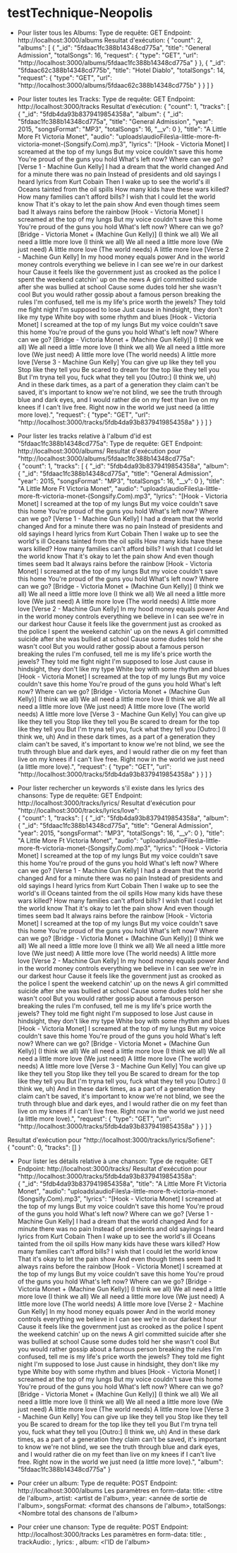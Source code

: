 # testTechnique-Neopolis

* Pour lister tous les Albums:
Type de requête: GET
Endpoint: http://localhost:3000/albums
Resultat d'exécution: 
{
    "count": 2,
    "albums": [
        {
            "_id": "5fdaac1fc388b14348cd775a",
            "title": "General Admission",
            "totalSongs": 16,
            "request": {
                "type": "GET",
                "url": "http://localhost:3000/albums/5fdaac1fc388b14348cd775a"
            }
        },
        {
            "_id": "5fdaac62c388b14348cd775b",
            "title": "Hotel Diablo",
            "totalSongs": 14,
            "request": {
                "type": "GET",
                "url": "http://localhost:3000/albums/5fdaac62c388b14348cd775b"
            }
        }
    ]
}

* Pour lister toutes les Tracks: 
Type de requête: GET
Endpoint: http://localhost:3000/tracks
Resultat d'exécution:
{
    "count": 1,
    "tracks": [
        {
            "_id": "5fdb4da93b8379419854358a",
            "album": {
                "_id": "5fdaac1fc388b14348cd775a",
                "title": "General Admission",
                "year": 2015,
                "songsFormat": "MP3",
                "totalSongs": 16,
                "__v": 0
            },
            "title": "A Little More Ft Victoria Monet",
            "audio": "uploads\\audioFiles\\a-little-more-ft-victoria-monet-(Songsify.Com).mp3",
            "lyrics": "[Hook - Victoria Monet] I screamed at the top of my lungs But my voice couldn't save this home You're proud of the guns you hold What's left now? Where can we go?  [Verse 1 - Machine Gun Kelly] I had a dream that the world changed And for a minute there was no pain Instead of presidents and old sayings I heard lyrics from Kurt Cobain Then I wake up to see the world's ill Oceans tainted from the oil spills How many kids have these wars killed? How many families can't afford bills? I wish that I could let the world know That it's okay to let the pain show And even though times seem bad It always rains before the rainbow  [Hook - Victoria Monet] I screamed at the top of my lungs But my voice couldn't save this home You're proud of the guns you hold What's left now? Where can we go?  [Bridge - Victoria Monet + (Machine Gun Kelly)] (I think we all) We all need a little more love (I think we all) We all need a little more love (We just need) A little more love (The world needs) A little more love  [Verse 2 - Machine Gun Kelly] In my hood money equals power And in the world money controls everything we believe in I can see we're in our darkest hour Cause it feels like the government just as crooked as the police I spent the weekend catchin' up on the news A girl committed suicide after she was bullied at school Cause some dudes told her she wasn't cool But you would rather gossip about a famous person breaking the rules I'm confused, tell me is my life's price worth the jewels? They told me fight night I'm supposed to lose Just cause in hindsight, they don't like my type White boy with some rhythm and blues  [Hook - Victoria Monet] I screamed at the top of my lungs But my voice couldn't save this home You're proud of the guns you hold What's left now? Where can we go?  [Bridge - Victoria Monet + (Machine Gun Kelly)] (I think we all) We all need a little more love (I think we all) We all need a little more love (We just need) A little more love (The world needs) A little more love  [Verse 3 - Machine Gun Kelly] You can give up like they tell you Stop like they tell you Be scared to dream for the top like they tell you But I'm tryna tell you, fuck what they tell you  [Outro:] (I think we, uh) And in these dark times, as a part of a generation they claim can't be saved, it's important to know we're not blind, we see the truth through blue and dark eyes, and I would rather die on my feet than live on my knees if I can't live free. Right now in the world we just need (a little more love).",
            "request": {
                "type": "GET",
                "url": "http://localhost:3000/tracks/5fdb4da93b8379419854358a"
            }
        }
    ]
}

* Pour lister les tracks relative à l'album d'id est "5fdaac1fc388b14348cd775a": 
Type de requête: GET
Endpoint: http://localhost:3000/albums/<id>
Resultat d'exécution pour "http://localhost:3000/albums/5fdaac1fc388b14348cd775a":  
{
    "count": 1,
    "tracks": [
        {
            "_id": "5fdb4da93b8379419854358a",
            "album": {
                "_id": "5fdaac1fc388b14348cd775a",
                "title": "General Admission",
                "year": 2015,
                "songsFormat": "MP3",
                "totalSongs": 16,
                "__v": 0
            },
            "title": "A Little More Ft Victoria Monet",
            "audio": "uploads\\audioFiles\\a-little-more-ft-victoria-monet-(Songsify.Com).mp3",
            "lyrics": "[Hook - Victoria Monet] I screamed at the top of my lungs But my voice couldn't save this home You're proud of the guns you hold What's left now? Where can we go?  [Verse 1 - Machine Gun Kelly] I had a dream that the world changed And for a minute there was no pain Instead of presidents and old sayings I heard lyrics from Kurt Cobain Then I wake up to see the world's ill Oceans tainted from the oil spills How many kids have these wars killed? How many families can't afford bills? I wish that I could let the world know That it's okay to let the pain show And even though times seem bad It always rains before the rainbow  [Hook - Victoria Monet] I screamed at the top of my lungs But my voice couldn't save this home You're proud of the guns you hold What's left now? Where can we go?  [Bridge - Victoria Monet + (Machine Gun Kelly)] (I think we all) We all need a little more love (I think we all) We all need a little more love (We just need) A little more love (The world needs) A little more love  [Verse 2 - Machine Gun Kelly] In my hood money equals power And in the world money controls everything we believe in I can see we're in our darkest hour Cause it feels like the government just as crooked as the police I spent the weekend catchin' up on the news A girl committed suicide after she was bullied at school Cause some dudes told her she wasn't cool But you would rather gossip about a famous person breaking the rules I'm confused, tell me is my life's price worth the jewels? They told me fight night I'm supposed to lose Just cause in hindsight, they don't like my type White boy with some rhythm and blues  [Hook - Victoria Monet] I screamed at the top of my lungs But my voice couldn't save this home You're proud of the guns you hold What's left now? Where can we go?  [Bridge - Victoria Monet + (Machine Gun Kelly)] (I think we all) We all need a little more love (I think we all) We all need a little more love (We just need) A little more love (The world needs) A little more love  [Verse 3 - Machine Gun Kelly] You can give up like they tell you Stop like they tell you Be scared to dream for the top like they tell you But I'm tryna tell you, fuck what they tell you  [Outro:] (I think we, uh) And in these dark times, as a part of a generation they claim can't be saved, it's important to know we're not blind, we see the truth through blue and dark eyes, and I would rather die on my feet than live on my knees if I can't live free. Right now in the world we just need (a little more love).",
            "request": {
                "type": "GET",
                "url": "http://localhost:3000/tracks/5fdb4da93b8379419854358a"
            }
        }
    ]
}

* Pour lister rechercher un keywords s'il existe dans les lyrics des chansons:
Type de requête: GET
Endpoint: http://localhost:3000/tracks/lyrics/<keyword>
Resultat d'exécution pour "http://localhost:3000/tracks/lyrics/love":  
{
    "count": 1,
    "tracks": [
        {
            "_id": "5fdb4da93b8379419854358a",
            "album": {
                "_id": "5fdaac1fc388b14348cd775a",
                "title": "General Admission",
                "year": 2015,
                "songsFormat": "MP3",
                "totalSongs": 16,
                "__v": 0
            },
            "title": "A Little More Ft Victoria Monet",
            "audio": "uploads\\audioFiles\\a-little-more-ft-victoria-monet-(Songsify.Com).mp3",
            "lyrics": "[Hook - Victoria Monet] I screamed at the top of my lungs But my voice couldn't save this home You're proud of the guns you hold What's left now? Where can we go?  [Verse 1 - Machine Gun Kelly] I had a dream that the world changed And for a minute there was no pain Instead of presidents and old sayings I heard lyrics from Kurt Cobain Then I wake up to see the world's ill Oceans tainted from the oil spills How many kids have these wars killed? How many families can't afford bills? I wish that I could let the world know That it's okay to let the pain show And even though times seem bad It always rains before the rainbow  [Hook - Victoria Monet] I screamed at the top of my lungs But my voice couldn't save this home You're proud of the guns you hold What's left now? Where can we go?  [Bridge - Victoria Monet + (Machine Gun Kelly)] (I think we all) We all need a little more love (I think we all) We all need a little more love (We just need) A little more love (The world needs) A little more love  [Verse 2 - Machine Gun Kelly] In my hood money equals power And in the world money controls everything we believe in I can see we're in our darkest hour Cause it feels like the government just as crooked as the police I spent the weekend catchin' up on the news A girl committed suicide after she was bullied at school Cause some dudes told her she wasn't cool But you would rather gossip about a famous person breaking the rules I'm confused, tell me is my life's price worth the jewels? They told me fight night I'm supposed to lose Just cause in hindsight, they don't like my type White boy with some rhythm and blues  [Hook - Victoria Monet] I screamed at the top of my lungs But my voice couldn't save this home You're proud of the guns you hold What's left now? Where can we go?  [Bridge - Victoria Monet + (Machine Gun Kelly)] (I think we all) We all need a little more love (I think we all) We all need a little more love (We just need) A little more love (The world needs) A little more love  [Verse 3 - Machine Gun Kelly] You can give up like they tell you Stop like they tell you Be scared to dream for the top like they tell you But I'm tryna tell you, fuck what they tell you  [Outro:] (I think we, uh) And in these dark times, as a part of a generation they claim can't be saved, it's important to know we're not blind, we see the truth through blue and dark eyes, and I would rather die on my feet than live on my knees if I can't live free. Right now in the world we just need (a little more love).",
            "request": {
                "type": "GET",
                "url": "http://localhost:3000/tracks/5fdb4da93b8379419854358a"
            }
        }
    ]
}

Resultat d'exécution pour "http://localhost:3000/tracks/lyrics/Sofiene":  
{
    "count": 0,
    "tracks": []
}

* Pour lister les détails relative à une chanson:
Type de requête: GET
Endpoint: http://localhost:3000/tracks/<id>
Resultat d'exécution pour "http://localhost:3000/tracks/5fdb4da93b8379419854358a":  
{
    "_id": "5fdb4da93b8379419854358a",
    "title": "A Little More Ft Victoria Monet",
    "audio": "uploads\\audioFiles\\a-little-more-ft-victoria-monet-(Songsify.Com).mp3",
    "lyrics": "[Hook - Victoria Monet] I screamed at the top of my lungs But my voice couldn't save this home You're proud of the guns you hold What's left now? Where can we go?  [Verse 1 - Machine Gun Kelly] I had a dream that the world changed And for a minute there was no pain Instead of presidents and old sayings I heard lyrics from Kurt Cobain Then I wake up to see the world's ill Oceans tainted from the oil spills How many kids have these wars killed? How many families can't afford bills? I wish that I could let the world know That it's okay to let the pain show And even though times seem bad It always rains before the rainbow  [Hook - Victoria Monet] I screamed at the top of my lungs But my voice couldn't save this home You're proud of the guns you hold What's left now? Where can we go?  [Bridge - Victoria Monet + (Machine Gun Kelly)] (I think we all) We all need a little more love (I think we all) We all need a little more love (We just need) A little more love (The world needs) A little more love  [Verse 2 - Machine Gun Kelly] In my hood money equals power And in the world money controls everything we believe in I can see we're in our darkest hour Cause it feels like the government just as crooked as the police I spent the weekend catchin' up on the news A girl committed suicide after she was bullied at school Cause some dudes told her she wasn't cool But you would rather gossip about a famous person breaking the rules I'm confused, tell me is my life's price worth the jewels? They told me fight night I'm supposed to lose Just cause in hindsight, they don't like my type White boy with some rhythm and blues  [Hook - Victoria Monet] I screamed at the top of my lungs But my voice couldn't save this home You're proud of the guns you hold What's left now? Where can we go?  [Bridge - Victoria Monet + (Machine Gun Kelly)] (I think we all) We all need a little more love (I think we all) We all need a little more love (We just need) A little more love (The world needs) A little more love  [Verse 3 - Machine Gun Kelly] You can give up like they tell you Stop like they tell you Be scared to dream for the top like they tell you But I'm tryna tell you, fuck what they tell you  [Outro:] (I think we, uh) And in these dark times, as a part of a generation they claim can't be saved, it's important to know we're not blind, we see the truth through blue and dark eyes, and I would rather die on my feet than live on my knees if I can't live free. Right now in the world we just need (a little more love).",
    "album": "5fdaac1fc388b14348cd775a"
}


* Pour créer un album:
Type de requête: POST
Endpoint: http://localhost:3000/albums
Les paramètres en form-data:
        title: <titre de l'album>,
        artist: <artist de l'album>,
        year: <année de sortie de l'album>,
        songsFormat: <format des chansons de l'album>,
        totalSongs: <Nombre total des chansons de l'album>
        
* Pour créer une chanson:
Type de requête: POST
Endpoint: http://localhost:3000/tracks
Les paramètres en form-data:
        title: <titre de la chansom>,
        trackAudio: <le fichier de la chanson>,
        lyrics: <les paroles de la chanson>,
        album: <l'ID de l'album>
